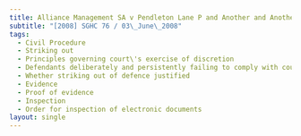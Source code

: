 ```yaml
---
title: Alliance Management SA v Pendleton Lane P and Another and Another Suit
subtitle: "[2008] SGHC 76 / 03\_June\_2008"
tags:
  - Civil Procedure
  - Striking out
  - Principles governing court\'s exercise of discretion
  - Defendants deliberately and persistently failing to comply with court orders
  - Whether striking out of defence justified
  - Evidence
  - Proof of evidence
  - Inspection
  - Order for inspection of electronic documents
layout: single
---
```


